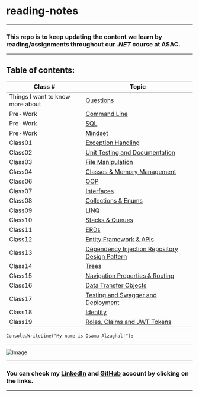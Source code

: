 # reading-notes
---
### This repo is to keep updating the content we learn by reading/assignments throughout our *.NET* course at ASAC.
---
## Table of contents:
| Class # | Topic |
| ----------- | ----------- |
| Things I want to know more about | [Questions](./Topics/Questions) |
| Pre-Work | [Command Line](./Topics/Command-Line) |
| Pre-Work | [SQL](./Topics/SQL) |
| Pre-Work | [Mindset](./Topics/Mindset) |
| Class01 | [Exception Handling](./Topics/Exception&#32;Handling) |
| Class02 | [Unit Testing and Documentation](./Topics/Unit-Testing-and-Documentation) |
| Class03 | [File Manipulation](./Topics/File&#32;Manipulation-System.IO) |
| Class04 | [Classes & Memory Management](./Topics/Classes&#32;&&#32;Memory&#32;Management) |
| Class06 | [OOP](./Topics/OOP) |
| Class07 | [Interfaces](./Topics/Interfaces) |
| Class08 | [Collections & Enums](./Topics/Collections&Enums) |
| Class09 | [LINQ](./Topics/LINQ) |
| Class10 | [Stacks & Queues](./Topics/Stacks&Queues) |
| Class11 | [ERDs](./Topics/ERDs) |
| Class12 | [Entity Framework & APIs](./Topics/Entity_Framework&APIs) |
| Class13 | [Dependency Injection Repository Design Pattern](./Topics/Dependency-Injection&Repository-Design-Pattern) |
| Class14 | [Trees](./Topics/Trees) |
| Class15 | [Navigation Properties & Routing](./Topics/Navigation&#32;Properties&#32;&&#32;Routing) |
| Class16 | [Data Transfer Objects](./Topics/Data-Transfer-Objects) |
| Class17 | [Testing and Swagger and Deployment](./Topics/Testing-and-Swagger-and-Deployment) |
| Class18 | [Identity](./Topics/Identity ) |
| Class19 | [Roles, Claims and JWT Tokens](./Topics/Roles,ClaimsandJWTTokens) |


``` 
Console.WriteLine("My name is Osama Alzaghal!");

```
---

![Image](https://intaj.net/wp-content/uploads/2020/08/ASAC-Bilingual-1024x220.png)

---

### **You can check my [LinkedIn](https://www.linkedin.com/in/osama-al-zaghal-374732217/) and  [GitHub](https://github.com/OsamaAlzaghal) account by clicking on the links.**

---

